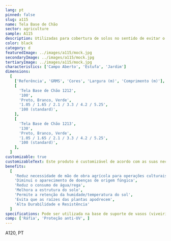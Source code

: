 ```yaml
---
lang: pt
pinned: false
slug: a115
name: Tela Base de Chão
sector: agriculture
sample: A115
description: Utilizadas para cobertura de solos no sentido de evitar o aparecimento de ervas daninhas. É um tipo de material utilizado em jardinagem e paisagismo. A tela é normalmente colocada sobre o solo antes de plantar flores, arbustos ou outros tipos de vegetação.
color: black
category: d
featuredImage: ../images/a115/mock.jpg
secondaryImage: ../images/a115/mock.jpg
tertiaryImage: ../images/a115/mock.jpg
characteristics: ['Campo Aberto', 'Estufa', 'Jardim']
dimensions:
  [
    ['Referência', 'GRMS', 'Cores', 'Largura (m)', 'Comprimento (m)'],
    [
      'Tela Base de Chão 1212',
      '100',
      'Preto, Branco, Verde',
      '1.05 / 1.65 / 2.1 / 3.3 / 4.2 / 5.25',
      '100 (standard)',
    ],
    [
      'Tela Base de Chão 1213',
      '130',
      'Preto, Branco, Verde',
      '1.05 / 1.65 / 2.1 / 3.3 / 4.2 / 5.25',
      '100 (standard)',
    ],
  ]
customizable: true
customizableText: Este produto é customizável de acordo com as suas necessidades. Contacte-nos para mais informações.
benefits:
  [
    'Reduz necessidade de mão de obra agrícola para operações culturais',
    'Diminui o aparecimento de doenças de origem fúngica',
    'Reduz o consumo de água/rega',
    'Melhora a estrutura do solo',
    'Permite a retenção da humidade/temperatura do sol',
    'Evita que as raízes das plantas apodrecem',
    'Alta Durabilidade e Resistência'
  ]
specifications: Pode ser utilizada na base de suporte de vasos (viveiristas) ou, então, colocada diretamente sobre o solo nas planatações de frutos vermelhos, flores e outros. Esta tela evita o aparecimento de infestantes, evitando a utilização de ervicidas, junto da raiz da planta.
comp: ['Ráfia', 'Proteção anti-UV', ]
---
```


A120, PT
